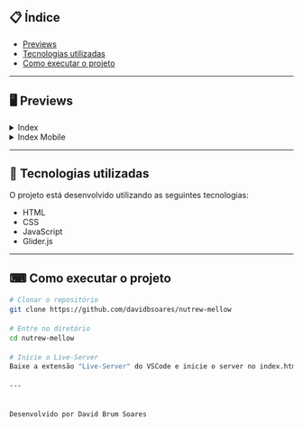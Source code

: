## 📋 Índice

- [Previews](#-Previews)
- [Tecnologias utilizadas](#-Tecnologias-utilizadas)
- [Como executar o projeto](#-Como-executar-o-projeto)

---

## 🖥 Previews
<details>
  <summary>Index</summary>
  
  ![](/assets/Preview.png)
  
</details>

<details>
  <summary>Index Mobile</summary>
  
  ![](/assets/Preview_mobile.png)
  
</details>



---



## 🚀 Tecnologias utilizadas

O projeto está desenvolvido utilizando as seguintes tecnologias:

- HTML
- CSS
- JavaScript
- Glider.js

--- 

## ⌨ Como executar o projeto

```bash
# Clonar o repositório
git clone https://github.com/davidbsoares/nutrew-mellow

# Entre no diretório
cd nutrew-mellow

# Inicie o Live-Server
Baixe a extensão "Live-Server" do VSCode e inicie o server no index.html

---


Desenvolvido por David Brum Soares
